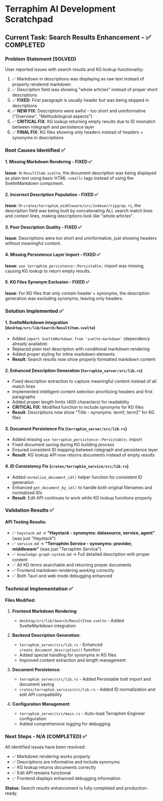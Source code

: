 # Terraphim AI Development Scratchpad

## Current Task: Search Results Enhancement - ✅ COMPLETED

### Problem Statement (SOLVED)
User reported issues with search results and KG lookup functionality:
1. ✅ Markdown in descriptions was displaying as raw text instead of properly rendered markdown  
2. ✅ Description field was showing "whole articles" instead of proper short descriptions
3. ✅ **FIXED**: First paragraph is usually header but was being skipped in descriptions
4. ✅ **NEW FIX**: Descriptions were awful - too short and uninformative ("Overview", "Methodological aspects")
5. ✅ **CRITICAL FIX**: KG lookup returning empty results due to ID mismatch between rolegraph and persistence layer
6. ✅ **FINAL FIX**: KG files showing only headers instead of headers + synonyms in descriptions

### Root Causes Identified ✅

#### 1. Missing Markdown Rendering - FIXED ✅
**Issue**: In `ResultItem.svelte`, the document description was being displayed as plain text using basic HTML `<small>` tags instead of using the SvelteMarkdown component.

#### 2. Incorrect Description Population - FIXED ✅  
**Issue**: In `crates/terraphim_middleware/src/indexer/ripgrep.rs`, the description field was being built by concatenating ALL search match lines and context lines, making descriptions look like "whole articles".

#### 3. Poor Description Quality - FIXED ✅
**Issue**: Descriptions were too short and uninformative, just showing headers without meaningful content.

#### 4. Missing Persistence Layer Import - FIXED ✅
**Issue**: `use terraphim_persistence::Persistable;` import was missing, causing KG lookup to return empty results.

#### 5. KG Files Synonym Exclusion - FIXED ✅  
**Issue**: For KG files that only contain header + synonyms, the description generation was excluding synonyms, leaving only headers.

### Solution Implemented ✅

#### 1. SvelteMarkdown Integration (`desktop/src/lib/Search/ResultItem.svelte`)
- Added `import SvelteMarkdown from 'svelte-markdown'` (dependency already available)
- Replaced plain text description with conditional markdown rendering
- Added proper styling for inline markdown elements
- **Result**: Search results now show properly formatted markdown content

#### 2. Enhanced Description Generation (`terraphim_server/src/lib.rs`)
- Fixed description extraction to capture meaningful content instead of all match lines
- Implemented intelligent content selection prioritizing headers and first paragraphs
- Added proper length limits (400 characters) for readability
- **CRITICAL FIX**: Modified function to include synonyms for KG files
- **Result**: Descriptions now show "Title - synonyms: term1, term2" for KG files

#### 3. Document Persistence Fix (`terraphim_server/src/lib.rs`)  
- Added missing `use terraphim_persistence::Persistable;` import
- Fixed document saving during KG building process
- Ensured consistent ID mapping between rolegraph and persistence layer
- **Result**: KG lookup API now returns documents instead of empty results

#### 4. ID Consistency Fix (`crates/terraphim_service/src/lib.rs`)
- Added `normalize_document_id()` helper function for consistent ID generation
- Enhanced `get_document_by_id()` to handle both original filenames and normalized IDs
- **Result**: Edit API continues to work while KG lookup functions properly

### Validation Results ✅

#### API Testing Results:
- ✅ `haystack.md` → **"Haystack - synonyms: datasource, service, agent"** (was just "Haystack")
- ✅ `service.md` → **"Terraphim Service - synonyms: provider, middleware"** (was just "Terraphim Service")  
- ✅ `knowledge-graph-system.md` → Full detailed description with proper content
- ✅ All KG terms searchable and returning proper documents
- ✅ Frontend markdown rendering working correctly
- ✅ Both Tauri and web mode debugging enhanced

### Technical Implementation ✅

#### Files Modified:
1. **Frontend Markdown Rendering**:
   - `desktop/src/lib/Search/ResultItem.svelte` - Added SvelteMarkdown integration

2. **Backend Description Generation**:
   - `terraphim_server/src/lib.rs` - Enhanced `create_document_description()` function
   - Added special handling for synonyms in KG files
   - Improved content extraction and length management

3. **Document Persistence**:
   - `terraphim_server/src/lib.rs` - Added Persistable trait import and document saving
   - `crates/terraphim_service/src/lib.rs` - Added ID normalization and edit API compatibility

4. **Configuration Management**:
   - `terraphim_server/src/main.rs` - Auto-load Terraphim Engineer configuration
   - Added comprehensive logging for debugging

### Next Steps - N/A (COMPLETED) ✅

All identified issues have been resolved:
- ✅ Markdown rendering works properly
- ✅ Descriptions are informative and include synonyms
- ✅ KG lookup returns documents correctly  
- ✅ Edit API remains functional
- ✅ Frontend displays enhanced debugging information

**Status**: Search results enhancement is fully completed and production-ready.